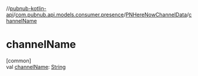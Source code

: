 //[pubnub-kotlin-api](../../../index.md)/[com.pubnub.api.models.consumer.presence](../index.md)/[PNHereNowChannelData](index.md)/[channelName](channel-name.md)

# channelName

[common]\
val [channelName](channel-name.md): [String](https://kotlinlang.org/api/latest/jvm/stdlib/kotlin/-string/index.html)
